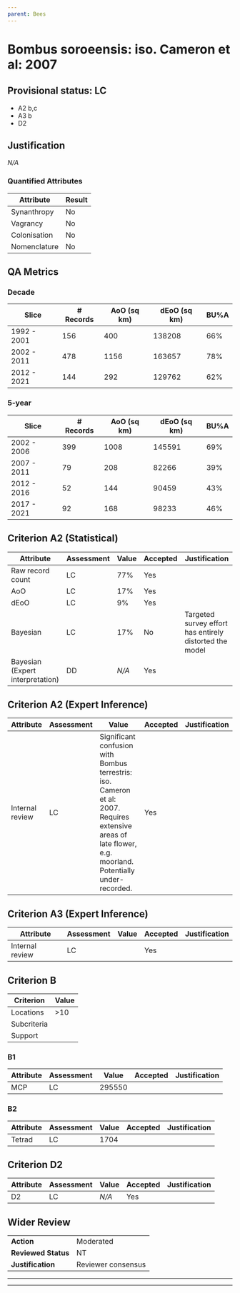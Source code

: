 ```yaml
---
parent: Bees
---
```

# Bombus soroeensis: iso. Cameron et al: 2007
## Provisional status: LC
- A2 b,c
- A3 b
- D2

## Justification
*N/A*
### Quantified Attributes
|Attribute|Result|
|---|---|
|Synanthropy|No|
|Vagrancy|No|
|Colonisation|No|
|Nomenclature|No|
## QA Metrics
### Decade
| Slice | # Records | AoO (sq km) | dEoO (sq km) |BU%A |
|---|---|---|---|---|
|1992 - 2001|156|400|138208|66%|
|2002 - 2011|478|1156|163657|78%|
|2012 - 2021|144|292|129762|62%|
### 5-year
| Slice | # Records | AoO (sq km) | dEoO (sq km) |BU%A |
|---|---|---|---|---|
|2002 - 2006|399|1008|145591|69%|
|2007 - 2011|79|208|82266|39%|
|2012 - 2016|52|144|90459|43%|
|2017 - 2021|92|168|98233|46%|
## Criterion A2 (Statistical)
|Attribute|Assessment|Value|Accepted|Justification
|---|---|---|---|---|
|Raw record count|LC|77%|Yes||
|AoO|LC|17%|Yes||
|dEoO|LC|9%|Yes||
|Bayesian|LC|17%|No|Targeted survey effort has entirely distorted the model|
|Bayesian (Expert interpretation)|DD|*N/A*|Yes||
## Criterion A2 (Expert Inference)
|Attribute|Assessment|Value|Accepted|Justification
|---|---|---|---|---|
|Internal review|LC|Significant confusion with Bombus terrestris: iso. Cameron et al: 2007. Requires extensive areas of late flower, e.g. moorland. Potentially under-recorded.|Yes||
## Criterion A3 (Expert Inference)
|Attribute|Assessment|Value|Accepted|Justification
|---|---|---|---|---|
|Internal review|LC||Yes||
## Criterion B
|Criterion| Value|
|---|---|
|Locations|>10|
|Subcriteria||
|Support||
### B1
|Attribute|Assessment|Value|Accepted|Justification
|---|---|---|---|---|
|MCP|LC|295550|||
### B2
|Attribute|Assessment|Value|Accepted|Justification
|---|---|---|---|---|
|Tetrad|LC|1704|||
## Criterion D2
|Attribute|Assessment|Value|Accepted|Justification
|---|---|---|---|---|
|D2|LC|*N/A*|Yes||
## Wider Review
|  |  |
|---|---|
|**Action**|Moderated|
|**Reviewed Status**|NT|
|**Justification**|Reviewer consensus|
---
 ---
 <br><br>
 
